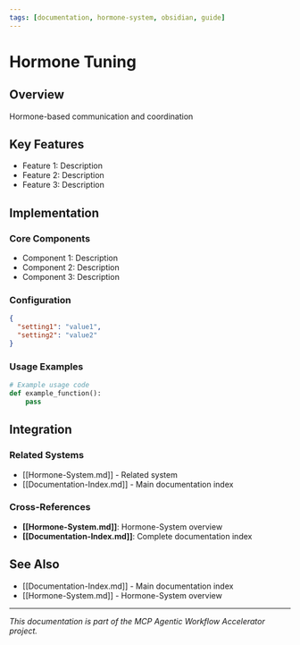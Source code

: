 ```yaml
---
tags: [documentation, hormone-system, obsidian, guide]
---
```

# Hormone Tuning

## Overview

Hormone-based communication and coordination

## Key Features

- Feature 1: Description
- Feature 2: Description  
- Feature 3: Description

## Implementation

### Core Components

- Component 1: Description
- Component 2: Description
- Component 3: Description

### Configuration

```json
{
  "setting1": "value1",
  "setting2": "value2"
}
```

### Usage Examples

```python
# Example usage code
def example_function():
    pass
```

## Integration

### Related Systems

- [[Hormone-System.md]] - Related system
- [[Documentation-Index.md]] - Main documentation index

### Cross-References

- **[[Hormone-System.md]]**: Hormone-System overview
- **[[Documentation-Index.md]]**: Complete documentation index

## See Also

- [[Documentation-Index.md]] - Main documentation index
- [[Hormone-System.md]] - Hormone-System overview

---

*This documentation is part of the MCP Agentic Workflow Accelerator project.*
